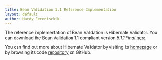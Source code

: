 ```yaml
---
title: Bean Validation 1.1 Reference Implementation
layout: default
author: Hardy Ferentschik
---
```


The reference implementation of Bean Validation is Hibernate Validator. You can download
the Bean Validation 1.1 compliant version _5.1.1.Final_
[here](http://sourceforge.net/projects/hibernate/files/hibernate-validator/5.1.1.Final/).

You can find out more about Hibernate Validator by visiting its [homepage](http://hibernate.org/validator)
or by browsing its code [repository](https://github.com/hibernate/hibernate-validator) on GitHub.
